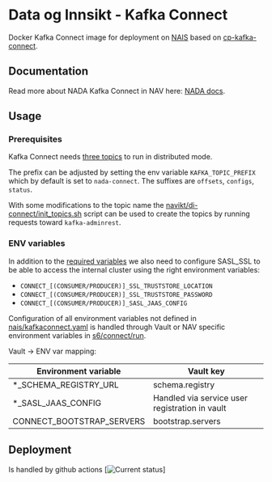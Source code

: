 # Data og Innsikt - Kafka Connect

Docker Kafka Connect image for deployment on [NAIS](https://nais.io/) based on [cp-kafka-connect](https://hub.docker.com/r/confluentinc/cp-kafka-connect/).

## Documentation
Read more about NADA Kafka Connect in NAV here: [NADA docs](https://dataplattform.gitbook.io/nada/kafka/connect).

## Usage

### Prerequisites

Kafka Connect needs [three topics](https://docs.confluent.io/current/connect/userguide.html#distributed-mode) to run in distributed mode.

The prefix can be adjusted by setting the env variable `KAFKA_TOPIC_PREFIX` which by default is set to `nada-connect`. The suffixes are `offsets`, `configs`, `status`.

With some modifications to the topic name the [navikt/di-connect/init_topics.sh](https://github.com/navikt/di-connect/blob/master/init_topics.sh) script can be used to create the topics by running requests toward `kafka-adminrest`.

### ENV variables

In addition to the [required variables](https://docs.confluent.io/current/installation/docker/config-reference.html#kafka-connect-configuration)
we also need to configure SASL_SSL to be able to access the internal cluster using the right environment variables:

- `CONNECT_[(CONSUMER/PRODUCER)]_SSL_TRUSTSTORE_LOCATION`
- `CONNECT_[(CONSUMER/PRODUCER)]_SSL_TRUSTSTORE_PASSWORD`
- `CONNECT_[(CONSUMER/PRODUCER)]_SASL_JAAS_CONFIG`

Configuration of all environment variables not defined in [nais/kafkaconnect.yaml](nais/kafkaconnect.yaml) is handled through Vault or NAV specific environment variables in [s6/connect/run](s6/connect/run).

Vault -> ENV var mapping:

| Environment variable      | Vault key         |
| ----                      | ------            |
| *_SCHEMA_REGISTRY_URL     | schema.registry   |
| *_SASL_JAAS_CONFIG        | Handled via service user registration in vault  |
| CONNECT_BOOTSTRAP_SERVERS | bootstrap.servers |

## Deployment

Is handled by github actions
[![Current status](https://github.com/navikt/nada-kafka-connect/workflows/build/badge.svg)]
